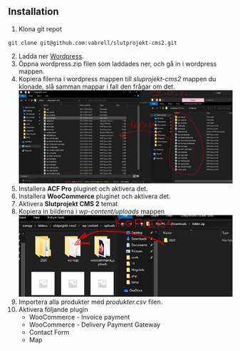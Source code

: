 ## Installation
1. Klona git repot
```
git clone git@github.com:vabrell/slutprojekt-cms2.git
```
2. Ladda ner [Wordpress](https://sv.wordpress.org/download/).
3. Öppna wordpress.zip filen som laddades ner, och gå in i wordpress mappen.
4. Kopiera filerna i wordpress mappen till _sluprojekt-cms2_ mappen du klonade, slå samman mappar i fall den frågar om det.
   ![](copy-wp.png)
5. Installera __ACF Pro__ pluginet och aktivera det.
6. Installera __WooCommerce__ pluginet och aktivera det.
7. Aktivera __Slutprojekt CMS 2__ temat
8. Kopiera in bilderna i _wp-content/uploads_ mappen
	![](copy-images.png)
9. Importera alla produkter med _produkter.csv_ filen.
10. Aktivera följande plugin
	* WooCommerce - Invoice payment
	* WooCommerce - Delivery Payment Gateway
	* Contact Form
	* Map